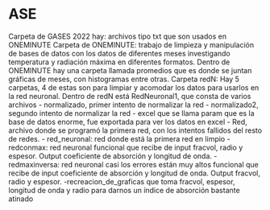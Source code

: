 # ASE
Carpeta de GASES 2022 hay: archivos tipo txt que son usados en ONEMINUTE
Carpeta de ONEMINUTE: trabajo de limpieza y manipulación de bases de datos con los datos de diferentes meses investigando temperatura y radiación máxima en diferentes formatos. 
    Dentro de ONEMINUTE hay una carpeta llamada promedios que es donde se juntan gráficas de meses, con histogramas entre otras.
Carpeta redN: Hay 5 carpetas, 4 de estas son para limpiar y acomodar los datos para usarlos en la red neuronal. 
    Dentro de redN está RedNeuronal1, que consta de varios archivos
        - normalizado, primer intento de normalizar la red
        - normalizado2, segundo intento de normalizar la red
        - excel que se llama param que es la base de datos enorme, fue exportada para ver los datos en excel
        - Red, archivo donde se programó la primera red, con los intentos fallidos del resto de redes. 
        - red_neuronal: red donde está la primera red en limpio
        -redconmax: red neuronal funcional que recibe de input fracvol, radio y espesor. Output coeficiente de absorción y longitud de onda.
        - redmaxinversa: red neuronal casi los errores están muy altos funcional que recibe de input coeficiente de absorción y longitud de onda. Output fracvol, radio y espesor.
        -recreacion_de_graficas que toma fracvol, espesor, longitud de onda y radio para darnos un índice de absorción bastante atinado
